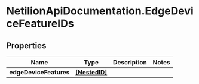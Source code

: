 # NetilionApiDocumentation.EdgeDeviceFeatureIDs

## Properties
Name | Type | Description | Notes
------------ | ------------- | ------------- | -------------
**edgeDeviceFeatures** | [**[NestedID]**](NestedID.md) |  | 
